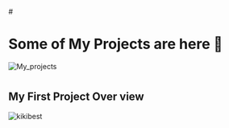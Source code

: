 #<h1>Some of My Projects are here 🎉</h1>
![My_projects](https://github.com/Kidist-Ayele/Projects/assets/138240613/7852262e-d4cb-4085-822c-004e6cceeeb3)

# <h2> My First Project Over view </h2>

![kikibest](https://github.com/Kidist-Ayele/Projects/assets/138240613/129722a7-eb6b-4cf2-87b6-d2504152ef30)
